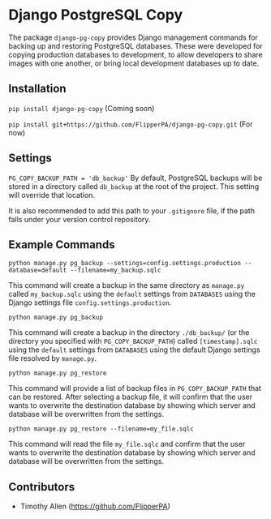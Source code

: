 # Django PostgreSQL Copy

The package `django-pg-copy` provides Django management commands for backing up and restoring PostgreSQL databases. These were developed for copying production databases to development, to allow developers to share images with one another, or bring local development databases up to date.

## Installation

`pip install django-pg-copy` (Coming soon)

`pip install git+https://github.com/FlipperPA/django-pg-copy.git` (For now)

## Settings

`PG_COPY_BACKUP_PATH = 'db_backup'` By default, PostgreSQL backups will be stored in a directory called `db_backup` at the root of the project. This setting will override that location.

It is also recommended to add this path to your `.gitignore` file, if the path falls under your version control repository.

## Example Commands

`python manage.py pg_backup --settings=config.settings.production --database=default --filename=my_backup.sqlc`

This command will create a backup in the same directory as `manage.py` called `my_backup.sqlc` using the `default` settings from `DATABASES` using the Django settings file `config.settings.production`.

`python manage.py pg_backup`

This command will create a backup in the directory `./db_backup/` (or the directory you specified with `PG_COPY_BACKUP_PATH`) called `[timestamp].sqlc` using the `default` settings from `DATABASES` using the default Django settings file resolved by `manage.py`.

`python manage.py pg_restore`

This command will provide a list of backup files in `PG_COPY_BACKUP_PATH` that can be restored. After selecting a backup file, it will confirm that the user wants to overwrite the destination database by showing which server and database will be overwritten from the settings.

`python manage.py pg_restore --filename=my_file.sqlc`

This command will read the file `my_file.sqlc` and confirm that the user wants to overwrite the destination database by showing which server and database will be overwritten from the settings.

## Contributors

* Timothy Allen (https://github.com/FlipperPA)
